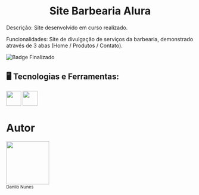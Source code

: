 ## <h1 align="center"> Site Barbearia Alura </h1>

Descrição: Site desenvolvido em curso realizado.

Funcionalidades: Site de divulgação de serviços da barbearia, demonstrado através de 3 abas (Home / Produtos / Contato).

![Badge Finalizado](http://img.shields.io/static/v1?label=STATUS&message=EM%20DESENVOLVIMENTO&color=GREEN&style=for-the-badge)

## 🖥️ Tecnologias e Ferramentas:

<img src="https://cdn.jsdelivr.net/gh/devicons/devicon/icons/css3/css3-original-wordmark.svg" width="40" height="40" /> <img src="https://cdn.jsdelivr.net/gh/devicons/devicon/icons/html5/html5-original-wordmark.svg" width="40" height="40" />

# Autor

<img src="https://avatars.githubusercontent.com/u/113385253?v=4" width=115><br><sub>Danilo Nunes</sub>
